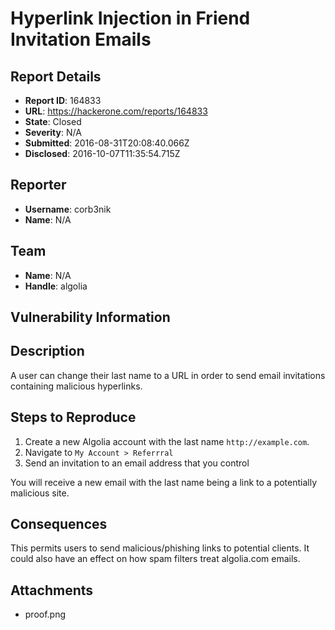 # Hyperlink Injection in Friend Invitation Emails

## Report Details
- **Report ID**: 164833
- **URL**: https://hackerone.com/reports/164833
- **State**: Closed
- **Severity**: N/A
- **Submitted**: 2016-08-31T20:08:40.066Z
- **Disclosed**: 2016-10-07T11:35:54.715Z

## Reporter
- **Username**: corb3nik
- **Name**: N/A

## Team
- **Name**: N/A
- **Handle**: algolia

## Vulnerability Information
## Description 

A user can change their last name to a URL in order to send email invitations containing malicious hyperlinks.

## Steps to Reproduce
1. Create a new Algolia account with the last name `http://example.com`.
2. Navigate to `My Account > Referrral`
3. Send an invitation to an email address that you control

You will receive a new email with the last name being a link to a potentially malicious site.

## Consequences
This permits users to send malicious/phishing links to potential clients. It could also have an effect on how spam filters treat algolia.com emails.

## Attachments
- proof.png
